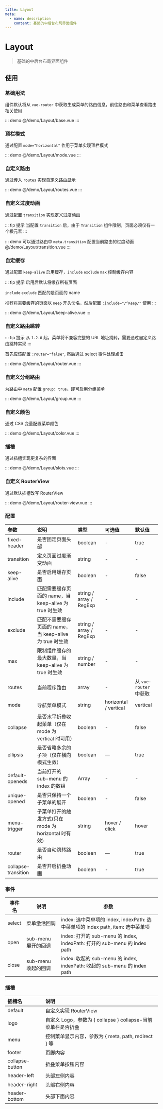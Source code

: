 ```yaml
---
title: Layout
meta:
  - name: description
    content: 基础的中后台布局界面组件
---
```


# Layout

> 基础的中后台布局界面组件

## 使用

### 基础用法

组件默认将从 `vue-router` 中获取生成菜单的路由信息，前往<pro-link to="/zh-CN/guide/router">路由和菜单</pro-link>查看路由相关使用

::: demo
@/demo/Layout/base.vue
:::

### 顶栏模式

通过配置 `mode="horizontal"` 作用于菜单实现顶栏模式

::: demo
@/demo/Layout/mode.vue
:::

### 自定义路由

通过传入 `routes` 实现自定义路由显示

::: demo
@/demo/Layout/routes.vue
:::

### 自定义过度动画

通过配置 `transition` 实现定义过度动画

::: tip 提示
当配置 `transition` 后，由于 `Transition` 组件限制，页面必须仅有一个根元素
:::

::: demo 可以通过路由中 `meta.transition` 配置当前路由的过度动画
@/demo/Layout/transition.vue
:::

### 自定缓存

通过配置 `keep-alive` 启用缓存，`include` `exclude` `max` 控制缓存内容

::: tip 提示
启用后默认将缓存所有页面

`include` `exclude` 匹配的是页面的 name

推荐将需要缓存的页面以 `Keep` 开头命名，然后配置 `:include="/^Keep/"` 使用
:::

::: demo
@/demo/Layout/keep-alive.vue
:::

### 自定义路由跳转

::: tip 提示
从 `1.2.0` 起，菜单将不兼容完整的 URL 地址跳转，需要通过自定义路由跳转实现
:::

首先应该配置 `:router="false"`, 然后通过 select 事件处理点击

::: demo
@/demo/Layout/router.vue
:::

### 自定义分组路由

为路由中 `meta` 配置 `group: true`，即可启用分组菜单

::: demo
@/demo/Layout/group.vue
:::

### 自定义颜色

通过 CSS 变量配置菜单颜色

::: demo
@/demo/Layout/color.vue
:::

### 插槽

通过插槽实现更复杂的界面

::: demo
@/demo/Layout/slots.vue
:::

### 自定义 RouterView

通过默认插槽改写 RouterView

::: demo
@/demo/Layout/router-view.vue
:::

### 配置

| 参数                | 说明                                                    | 类型                    | 可选值                | 默认值                 |
| :------------------ | :------------------------------------------------------ | :---------------------- | :-------------------- | :--------------------- |
| fixed-header        | 是否固定页面头部                                        | boolean                 | -                     | true                   |
| transition          | 定义页面过度渐变动画                                    | string                  | -                     | -                      |
| keep-alive          | 是否启用缓存页面                                        | boolean                 | -                     | false                  |
| include             | 匹配需要缓存页面的 name，当 keep-alive 为 true 时生效   | string / array / RegExp | -                     | -                      |
| exclude             | 匹配不需要缓存页面的 name，当 keep-alive 为 true 时生效 | string / array / RegExp | -                     | -                      |
| max                 | 限制组件缓存的最大数量，当 keep-alive 为 true 时生效    | string / number         | -                     | -                      |
| routes              | 当前程序路由                                            | array                   | -                     | 从 `vue-router` 中获取 |
| mode                | 导航菜单模式                                            | string                  | horizontal / vertical | vertical               |
| collapse            | 是否水平折叠收起菜单（仅在 mode 为 vertical 时可用）    | boolean                 | -                     | false                  |
| ellipsis            | 是否省略多余的子项（仅在横向模式生效）                  | boolean                 | —                     | true                   |
| default-openeds     | 当前打开的 sub-menu 的 index 的数组                     | Array                   | -                     | -                      |
| unique-opened       | 是否只保持一个子菜单的展开                              | boolean                 | -                     | false                  |
| menu-trigger        | 子菜单打开的触发方式(只在 mode 为 horizontal 时有效)    | string                  | hover / click         | hover                  |
| router              | 是否自动跳转路由                                        | boolean                 | —                     | true                   |
| collapse-transition | 是否开启折叠动画                                        | boolean                 | -                     | true                   |

### 事件

| 事件名 | 说明                | 参数                                                                            |
| ------ | ------------------- | ------------------------------------------------------------------------------- |
| select | 菜单激活回调        | index: 选中菜单项的 index, indexPath: 选中菜单项的 index path, item: 选中菜单项 |
| open   | sub-menu 展开的回调 | index: 打开的 sub-menu 的 index, indexPath: 打开的 sub-menu 的 index path       |
| close  | sub-menu 收起的回调 | index: 收起的 sub-menu 的 index, indexPath: 收起的 sub-menu 的 index path       |

### 插槽

| 插槽名          | 说明                                                         |
| :-------------- | :----------------------------------------------------------- |
| default         | 自定义实现 RouterView                                        |
| logo            | 自定义 Logo，参数为 { collapse } collapse-当前菜单栏是否折叠 |
| menu            | 控制菜单显示内容，参数为 { meta, path, redirect } 等         |
| footer          | 页脚内容                                                     |
| collapse-button | 折叠菜单按钮内容                                             |
| header-left     | 头部左侧内容                                                 |
| header-right    | 头部右侧内容                                                 |
| header-bottom   | 头部下面内容                                                 |
